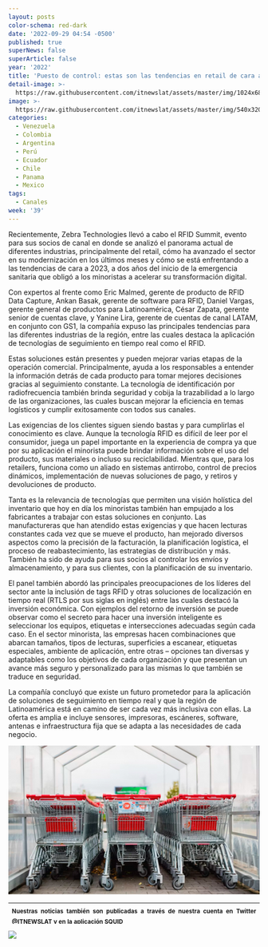 ```yaml
---
layout: posts
color-schema: red-dark
date: '2022-09-29 04:54 -0500'
published: true
superNews: false
superArticle: false
year: '2022'
title: 'Puesto de control: estas son las tendencias en retail de cara a 2023'
detail-image: >-
  https://raw.githubusercontent.com/itnewslat/assets/master/img/1024x680/carros-de-super-g.jpg
image: >-
  https://raw.githubusercontent.com/itnewslat/assets/master/img/540x320/carros-de-super-p.jpg
categories:
  - Venezuela
  - Colombia
  - Argentina
  - Perú
  - Ecuador
  - Chile
  - Panama
  - Mexico
tags:
  - Canales
week: '39'
---
```

Recientemente, Zebra Technologies llevó a cabo el RFID Summit, evento para sus socios de canal en donde se analizó el panorama actual de diferentes industrias, principalmente del retail, cómo ha avanzado el sector en su modernización en los últimos meses y cómo se está enfrentando a las tendencias de cara a 2023, a dos años del inicio de la emergencia sanitaria que obligó a los minoristas a acelerar su transformación digital.

Con expertos al frente como Eric Malmed, gerente de producto de RFID Data Capture, Ankan Basak, gerente de software para RFID, Daniel Vargas, gerente general de productos para Latinoamérica, César Zapata, gerente senior de cuentas clave, y Yanine Lira, gerente de cuentas de canal LATAM, en conjunto con GS1, la compañía expuso las principales tendencias para las diferentes industrias de la región, entre las cuales destaca la aplicación de tecnologías de seguimiento en tiempo real como el RFID.

Estas soluciones están presentes y pueden mejorar varias etapas de la operación comercial. Principalmente, ayuda a los responsables a entender la información detrás de cada producto para tomar mejores decisiones gracias al seguimiento constante. La tecnología de identificación por radiofrecuencia también brinda seguridad y cobija la trazabilidad a lo largo de las organizaciones, las cuales buscan mejorar la eficiencia en temas logísticos y cumplir exitosamente con todos sus canales. 

Las exigencias de los clientes siguen siendo bastas y para cumplirlas el conocimiento es clave. Aunque la tecnología RFID es difícil de leer por el consumidor, juega un papel importante en la experiencia de compra ya que por su aplicación el minorista puede brindar información sobre el uso del producto, sus materiales o incluso su reciclabilidad. Mientras que, para los retailers, funciona como un aliado en sistemas antirrobo, control de precios dinámicos, implementación de nuevas soluciones de pago, y retiros y devoluciones de producto.

Tanta es la relevancia de tecnologías que permiten una visión holística del inventario que hoy en día los minoristas también han empujado a los fabricantes a trabajar con estas soluciones en conjunto. Las manufactureras que han atendido estas exigencias y que hacen lecturas constantes cada vez que se mueve el producto, han mejorado diversos aspectos como la precisión de la facturación, la planificación logística, el proceso de reabastecimiento, las estrategias de distribución y más. También ha sido de ayuda para sus socios al controlar los envíos y almacenamiento, y para sus clientes, con la planificación de su inventario.

El panel también abordó las principales preocupaciones de los líderes del sector ante la inclusión de tags RFID y otras soluciones de localización en tiempo real (RTLS por sus siglas en inglés) entre las cuales destacó la inversión económica. Con ejemplos del retorno de inversión se puede observar como el secreto para hacer una inversión inteligente es seleccionar los equipos, etiquetas e intersecciones adecuadas según cada caso. En el sector minorista, las empresas hacen combinaciones que abarcan tamaños, tipos de lecturas, superficies a escanear, etiquetas especiales, ambiente de aplicación, entre otras – opciones tan diversas y adaptables como los objetivos de cada organización y que presentan un avance más seguro y personalizado para las mismas lo que también se traduce en seguridad.

La compañía concluyó que existe un futuro prometedor para la aplicación de soluciones de seguimiento en tiempo real y que la región de Latinoamérica está en camino de ser cada vez más inclusiva con ellas. La oferta es amplia e incluye sensores, impresoras, escáneres, software, antenas e infraestructura fija que se adapta a las necesidades de cada negocio.

![](https://raw.githubusercontent.com/itnewslat/assets/master/img/540x320/carros-de-super-p.jpg)

<table style="height: 42px;" width="569">
<tbody>
<tr>
<td style="text-align: justify;"><sub><strong>Nuestras noticias también son publicadas a través de nuestra cuenta en Twitter <a href="https://twitter.com/itnewslat?lang=es">@ITNEWSLAT</a> y en la aplicación <a href="https://squidapp.co/en/">SQUID</a></strong></sub></td>
</tr>
</tbody>
</table>

<img src="https://tracker.metricool.com/c3po.jpg?hash=56f88a41e39ab42c063cc51676587a04"/>